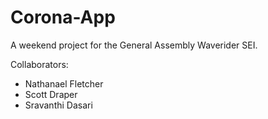 # Corona-App
A weekend project for the General Assembly Waverider SEI.

Collaborators:
* Nathanael Fletcher
* Scott Draper
* Sravanthi Dasari
